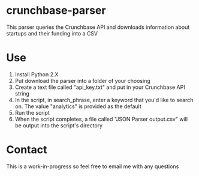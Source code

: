 crunchbase-parser
=================

This parser queries the Crunchbase API and downloads information about startups and their funding into a CSV

Use
=
<ol>
<li>Install Python 2.X
<li>Put download the parser into a folder of your choosing
<li>Create a text file called "api_key.txt" and put in your Crunchbase API string
<li>In the script, in search_phrase, enter a keyword that you'd like to search on. The value "analytics" is provided as the default
<li>Run the script
<li>When the script completes, a file called "JSON Parser output.csv" will be output into the script's directory
</ol>

Contact
=
This is a work-in-progress so feel free to email me with any questions
